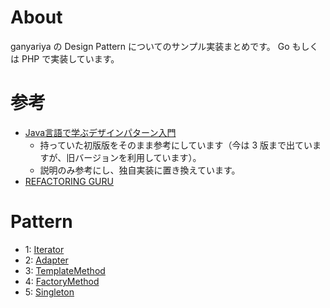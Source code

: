 # About

ganyariya の Design Pattern についてのサンプル実装まとめです。
Go もしくは PHP で実装しています。

# 参考

- [Java言語で学ぶデザインパターン入門](https://www.amazon.co.jp/Java%E8%A8%80%E8%AA%9E%E3%81%A7%E5%AD%A6%E3%81%B6%E3%83%87%E3%82%B6%E3%82%A4%E3%83%B3%E3%83%91%E3%82%BF%E3%83%BC%E3%83%B3%E5%85%A5%E9%96%80-%E7%B5%90%E5%9F%8E-%E6%B5%A9/dp/4797316462/ref=sr_1_4?__mk_ja_JP=%E3%82%AB%E3%82%BF%E3%82%AB%E3%83%8A&crid=21WG87PIJZQX2&keywords=Java%E8%A8%80%E8%AA%9E%E3%81%A7%E5%AD%A6%E3%81%B6%E3%83%87%E3%82%B6%E3%82%A4%E3%83%B3%E3%83%91%E3%82%BF%E3%83%BC%E3%83%B3%E5%85%A5%E9%96%80&qid=1665281104&qu=eyJxc2MiOiIyLjMyIiwicXNhIjoiMS42MiIsInFzcCI6IjEuNDQifQ%3D%3D&s=books&sprefix=java%E8%A8%80%E8%AA%9E%E3%81%A7%E5%AD%A6%E3%81%B6%E3%83%87%E3%82%B6%E3%82%A4%E3%83%B3%E3%83%91%E3%82%BF%E3%83%BC%E3%83%B3%E5%85%A5%E9%96%80%2Cstripbooks%2C178&sr=1-4)
  - 持っていた初版版をそのまま参考にしています（今は 3 版まで出ていますが、旧バージョンを利用しています）。
  - 説明のみ参考にし、独自実装に置き換えています。
- [REFACTORING GURU](https://refactoring.guru/ja/design-patterns/catalog)

# Pattern

- 1: [Iterator](./Iterator/)
- 2: [Adapter](./Adapter/)
- 3: [TemplateMethod](./TemplateMethod/)
- 4: [FactoryMethod](./FactoryMethod/)
- 5: [Singleton](./Singleton/)

